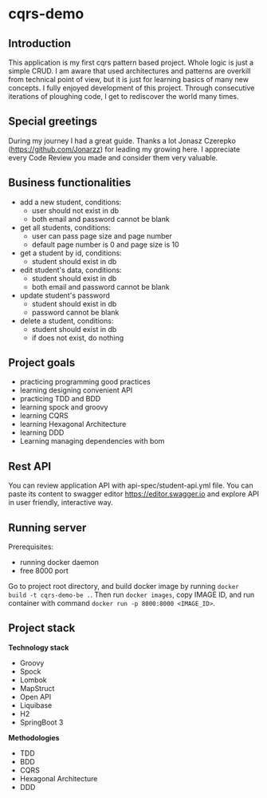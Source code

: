 # cqrs-demo

## Introduction
This application is my first cqrs pattern based project. Whole logic is just a simple CRUD.
I am aware that used architectures and patterns are overkill from technical point of view, 
but it is just for learning basics of many new concepts. I fully enjoyed development of this project.
Through consecutive iterations of ploughing code, I get to rediscover the world many times.

## Special greetings
During my journey I had a great guide. Thanks a lot Jonasz Czerepko (https://github.com/Jonarzz) for leading 
my growing here. I appreciate every Code Review you made and consider them very valuable.

## Business functionalities

 - add a new student, conditions:
   - user should not exist in db
   - both email and password cannot be blank
 - get all students, conditions:
   - user can pass page size and page number
   - default page number is 0 and page size is 10
 - get a student by id, conditions:
   - student should exist in db
 - edit student's data, conditions:
   - student should exist in db
   - both email and password cannot be blank
 - update student's password
   - student should exist in db
   - password cannot be blank
 - delete a student, conditions:
   - student should exist in db
   - if does not exist, do nothing

## Project goals
* practicing programming good practices
* learning designing convenient API
* practicing TDD and BDD
* learning spock and groovy
* learning CQRS
* learning Hexagonal Architecture
* learning DDD
* Learning managing dependencies with bom

## Rest API
You can review application API with api-spec/student-api.yml file.
You can paste its content to swagger editor https://editor.swagger.io 
and explore API in user friendly, interactive way.

## Running server
Prerequisites:
- running docker daemon
- free 8000 port

Go to project root directory, and build docker image by running `docker build -t cqrs-demo-be .`. 
Then run `docker images`, copy IMAGE ID, and run container with command `docker run -p 8000:8000 <IMAGE_ID>`.

## Project stack

**Technology stack**
- Groovy
- Spock
- Lombok
- MapStruct
- Open API
- Liquibase
- H2
- SpringBoot 3

**Methodologies**
- TDD
- BDD
- CQRS
- Hexagonal Architecture
- DDD